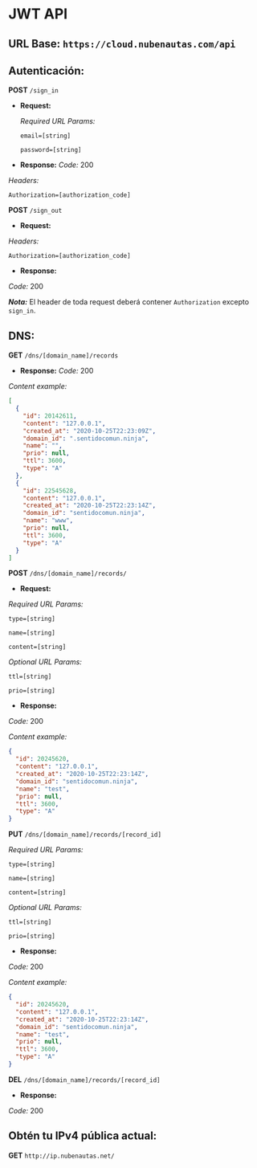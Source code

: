 # JWT API

## URL Base: `https://cloud.nubenautas.com/api`

## Autenticación:

__POST__ `/sign_in`
* **Request:**

    *Required URL Params:*

    `email=[string]`
  
    `password=[string]`

* **Response:**
*Code:* 200

*Headers:*

`Authorization=[authorization_code]`

__POST__ `/sign_out`
* **Request:**

*Headers:*

`Authorization=[authorization_code]`

* **Response:**

*Code:* 200

***Nota:*** El header de toda request deberá contener `Authorization` excepto `sign_in`.
## DNS:
__GET__ `/dns/[domain_name]/records`

* **Response:**
*Code:* 200

*Content example:*
```json
[
  {
    "id": 20142611,
    "content": "127.0.0.1",
    "created_at": "2020-10-25T22:23:09Z",
    "domain_id": ".sentidocomun.ninja",
    "name": "",
    "prio": null,
    "ttl": 3600,
    "type": "A"
  },
  {
    "id": 22545628,
    "content": "127.0.0.1",
    "created_at": "2020-10-25T22:23:14Z",
    "domain_id": "sentidocomun.ninja",
    "name": "www",
    "prio": null,
    "ttl": 3600,
    "type": "A"
  }
]
```

__POST__ `/dns/[domain_name]/records/`
* **Request:**

*Required URL Params:*

  `type=[string]`
  
  `name=[string]`
  
  `content=[string]`
  
*Optional URL Params:*

  `ttl=[string]`
  
  `prio=[string]`


* **Response:**

*Code:* 200

*Content example:*
```json
{
  "id": 20245620,
  "content": "127.0.0.1",
  "created_at": "2020-10-25T22:23:14Z",
  "domain_id": "sentidocomun.ninja",
  "name": "test",
  "prio": null,
  "ttl": 3600,
  "type": "A"
}
```

__PUT__ `/dns/[domain_name]/records/[record_id]`

*Required URL Params:*

  `type=[string]`
  
  `name=[string]`
  
  `content=[string]`
  
*Optional URL Params:*

  `ttl=[string]`
  
  `prio=[string]`
* **Response:**

*Code:* 200

*Content example:*
```json
{
  "id": 20245620,
  "content": "127.0.0.1",
  "created_at": "2020-10-25T22:23:14Z",
  "domain_id": "sentidocomun.ninja",
  "name": "test",
  "prio": null,
  "ttl": 3600,
  "type": "A"
}
```

__DEL__ `/dns/[domain_name]/records/[record_id]`
* **Response:**

*Code:* 200

## Obtén tu IPv4 pública actual:

__GET__ `http://ip.nubenautas.net/`
